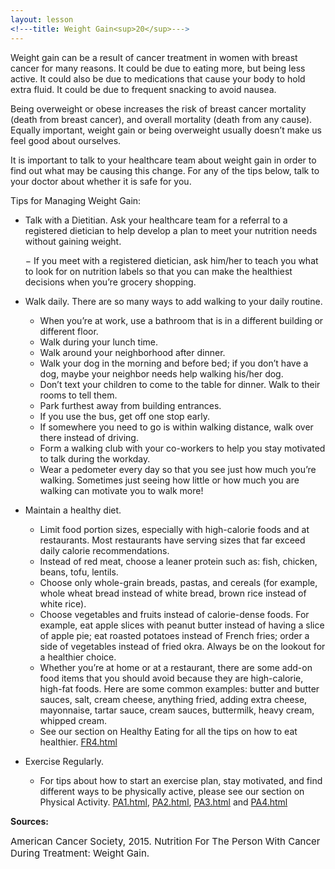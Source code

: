 ```yaml
---
layout: lesson
<!---title: Weight Gain<sup>20</sup>--->
---
```


Weight gain can be a result of cancer treatment in women with breast cancer for many reasons. It could be due to eating more, but being less active. It could also be due to medications that cause your body to hold extra fluid. It could be due to frequent snacking to avoid nausea. 

Being overweight or obese increases the risk of breast cancer mortality (death from breast cancer), and overall mortality (death from any cause). Equally important, weight gain or being overweight usually doesn’t make us feel good about ourselves.

It is important to talk to your healthcare team about weight gain in order to find out what may be causing this change. For any of the tips below, talk to your doctor about whether it is safe for you.

Tips for Managing Weight Gain:

* Talk with a Dietitian. Ask your healthcare team for a referral to a registered dietician to help develop a plan to meet your nutrition needs without gaining weight.

	− If you meet with a registered dietician, ask him/her to teach you what to look for on nutrition labels so that you can make the healthiest decisions when you’re grocery shopping.

* Walk daily. There are so many ways to add walking to your daily routine. 
	- When you’re at work, use a bathroom that is in a different building or different floor.
	- Walk during your lunch time.
	- Walk around your neighborhood after dinner.
	- Walk your dog in the morning and before bed; if you don’t have a dog, maybe your neighbor needs help walking his/her dog.
	- Don’t text your children to come to the table for dinner. Walk to their rooms to tell them.
	- Park furthest away from building entrances.
	- If you use the bus, get off one stop early.
	- If somewhere you need to go is within walking distance, walk over there instead of driving.
	- Form a walking club with your co-workers to help you stay motivated to talk during the workday.
	- Wear a pedometer every day so that you see just how much you’re walking. Sometimes just seeing how little or how much you are walking can motivate you to walk more!

* Maintain a healthy diet. 

	- Limit food portion sizes, especially with high-calorie foods and at restaurants. Most restaurants have serving sizes that far exceed daily calorie recommendations.
	- Instead of red meat, choose a leaner protein such as: fish, chicken, beans, tofu, lentils.
	- Choose only whole-grain breads, pastas, and cereals (for example, whole wheat bread instead of white bread, brown rice instead of white rice).
	- Choose vegetables and fruits instead of calorie-dense foods. For example, eat apple slices with peanut butter instead of having a slice of apple pie; eat roasted potatoes instead of French fries; order a side of vegetables instead of fried okra. Always be on the lookout for a healthier choice.
	- Whether you’re at home or at a restaurant, there are some add-on food items that you should avoid because they are high-calorie, high-fat foods. Here are some common examples: butter and butter sauces, salt, cream cheese, anything fried, adding extra cheese, mayonnaise, tartar sauce, cream sauces, buttermilk, heavy cream, whipped cream.
	- See our section on Healthy Eating for all the tips on how to eat healthier. [FR4.html](/FR4/index.html)

* Exercise Regularly.

	- For tips about how to start an exercise plan, stay motivated, and find different ways to be physically active, please see our section on Physical Activity. [PA1.html](/PA1/index.html), [PA2.html](/PA2/index.html), [PA3.html](/PA3/index.html) and [PA4.html](/PA4/index.html)

**Sources:**

<span style="font-size:15px;">American Cancer Society, 2015. Nutrition For The Person With Cancer During Treatment: Weight Gain.</span>	
